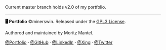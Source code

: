 Current master branch holds v2.0 of my portfolio. 


---

**🖥️ Portfolio** ©minerswin. Released under the [GPL3 License](./LICENSE).

Authored and maintained by Moritz Mantel.

[@Portfolio](https://moritz-mantel.de) · [@GitHub](https://github.com/minerswin) · [@LinkedIn](https://www.linkedin.com/in/moritz-mantel/) · [@Xing](https://www.xing.com/profile/Moritz_Mantel/cv) · [@Twitter](https://twitter.com/minerswins)